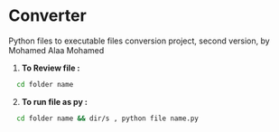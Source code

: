 # Converter
Python files to executable files conversion project, second version, by Mohamed Alaa Mohamed

1. **To Review file :**
 ```bash
   cd folder name
   ```
2. **To run file as py :**
```bash
  cd folder name && dir/s , python file name.py
   ```
